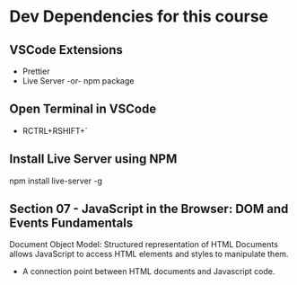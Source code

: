 # Dev Dependencies for this course
## VSCode Extensions
* Prettier
* Live Server -or- npm package

## Open Terminal in VSCode
* RCTRL+RSHIFT+`

## Install Live Server using NPM
npm install live-server -g

## Section 07 - JavaScript in the Browser: DOM and Events Fundamentals

Document Object Model: Structured representation of HTML Documents allows JavaScript to 
access HTML elements and styles to manipulate them.
* A connection point between HTML documents and Javascript code.
